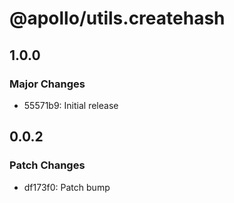 # @apollo/utils.createhash

## 1.0.0

### Major Changes

- 55571b9: Initial release

## 0.0.2

### Patch Changes

- df173f0: Patch bump
